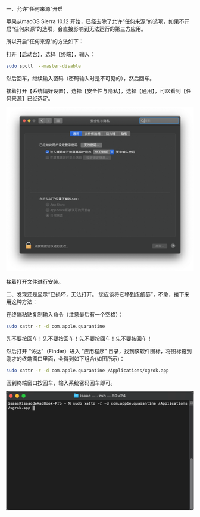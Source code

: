 一、允许“任何来源”开启

苹果从macOS Sierra 10.12 开始，已经去除了允许“任何来源”的选项，如果不开启“任何来源”的选项，会直接影响到无法运行的第三方应用。

所以开启“任何来源”的方法如下：

打开【启动台】，选择【终端】，输入：

```bash
sudo spctl  --master-disable
```
然后回车，继续输入密码（密码输入时是不可见的），然后回车。

接着打开【系统偏好设置】，选择【安全性与隐私】，选择【通用】，可以看到【任何来源】已经选定。

![b2.png](..%2Fmac%E4%B8%8B%E5%AE%89%E8%A3%85%E8%AF%B4%E6%98%8E%2Fb2.png)

接着打开文件进行安装。

二、发现还是显示“已损坏，无法打开。 您应该将它移到废纸篓”，不急，接下来用这种方法：

在终端粘贴复制输入命令（注意最后有一个空格）：

```bash
sudo xattr -r -d com.apple.quarantine
```
先不要按回车！先不要按回车！先不要按回车！先不要按回车！

然后打开 “访达”（Finder）进入 “应用程序” 目录，找到该软件图标，将图标拖到刚才的终端窗口里面，会得到如下组合(如图所示)：

```bash
sudo xattr -r -d com.apple.quarantine /Applications/xgrok.app
```
回到终端窗口按回车，输入系统密码回车即可。

![b3.png](..%2Fmac%E4%B8%8B%E5%AE%89%E8%A3%85%E8%AF%B4%E6%98%8E%2Fb3.png)